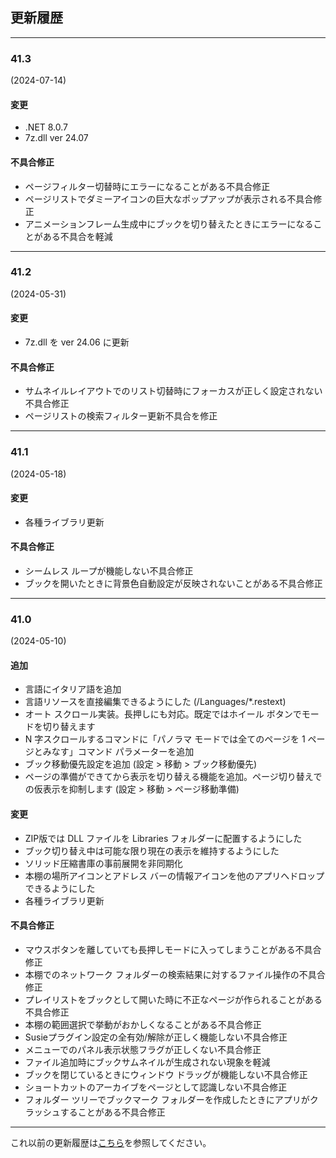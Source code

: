 ## 更新履歴

----

### 41.3
(2024-07-14)

#### 変更

- .NET 8.0.7
- 7z.dll ver 24.07

#### 不具合修正

- ページフィルター切替時にエラーになることがある不具合修正
- ページリストでダミーアイコンの巨大なポップアップが表示される不具合修正
- アニメーションフレーム生成中にブックを切り替えたときにエラーになることがある不具合を軽減

----

### 41.2
(2024-05-31)

#### 変更

- 7z.dll を ver 24.06 に更新

#### 不具合修正

- サムネイルレイアウトでのリスト切替時にフォーカスが正しく設定されない不具合修正 
- ページリストの検索フィルター更新不具合を修正

----

### 41.1
(2024-05-18)

#### 変更

- 各種ライブラリ更新

#### 不具合修正

- シームレス ループが機能しない不具合修正
- ブックを開いたときに背景色自動設定が反映されないことがある不具合修正

----

### 41.0
(2024-05-10)

#### 追加

- 言語にイタリア語を追加
- 言語リソースを直接編集できるようにした (/Languages/*.restext) 
- オート スクロール実装。長押しにも対応。既定ではホイール ボタンでモードを切り替えます
- N 字スクロールするコマンドに「パノラマ モードでは全てのページを 1 ページとみなす」コマンド パラメーターを追加
- ブック移動優先設定を追加 (設定 > 移動 > ブック移動優先)
- ページの準備ができてから表示を切り替える機能を追加。ページ切り替えでの仮表示を抑制します (設定 > 移動 > ページ移動準備)

#### 変更

- ZIP版では DLL ファイルを Libraries フォルダーに配置するようにした
- ブック切り替え中は可能な限り現在の表示を維持するようにした
- ソリッド圧縮書庫の事前展開を非同期化
- 本棚の場所アイコンとアドレス バーの情報アイコンを他のアプリへドロップできるようにした
- 各種ライブラリ更新

#### 不具合修正

- マウスボタンを離していても長押しモードに入ってしまうことがある不具合修正
- 本棚でのネットワーク フォルダーの検索結果に対するファイル操作の不具合修正
- プレイリストをブックとして開いた時に不正なページが作られることがある不具合修正
- 本棚の範囲選択で挙動がおかしくなることがある不具合修正 
- Susieプラグイン設定の全有効/解除が正しく機能しない不具合修正
- メニューでのパネル表示状態フラグが正しくない不具合修正 
- ファイル追加時にブックサムネイルが生成されない現象を軽減
- ブックを閉じているときにウィンドウ ドラッグが機能しない不具合修正
- ショートカットのアーカイブをページとして認識しない不具合修正
- フォルダー ツリーでブックマーク フォルダーを作成したときにアプリがクラッシュすることがある不具合修正

----

これ以前の更新履歴は[こちら](https://bitbucket.org/neelabo/neeview/wiki/ChangeLog)を参照してください。
